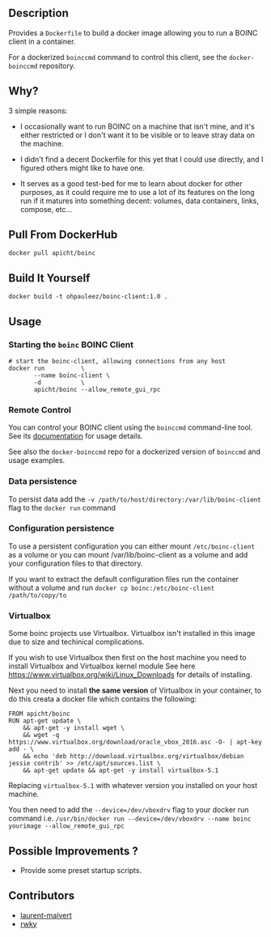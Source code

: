 ## Description

Provides a `Dockerfile` to build a docker image allowing you to run a
BOINC client in a container.

For a dockerized `boinccmd` command to control this client, see the
`docker-boinccmd` repository.

## Why?

3 simple reasons:

 * I occasionally want to run BOINC on a machine that isn't mine, and
   it's either restricted or I don't want it to be visible or to leave
   stray data on the machine.

 * I didn't find a decent Dockerfile for this yet that I could use
   directly, and I figured others might like to have one.

 * It serves as a good test-bed for me to learn about docker for other
   purposes, as it could require me to use a lot of its features on
   the long run if it matures into something decent: volumes, data
   containers, links, compose, etc...

## Pull From DockerHub

    docker pull apicht/boinc

## Build It Yourself

    docker build -t ohpauleez/boinc-client:1.0 .

## Usage

### Starting the `boinc` BOINC Client

    # start the boinc-client, allowing connections from any host
    docker run          \
           --name boinc-client \
           -d           \
           apicht/boinc --allow_remote_gui_rpc

### Remote Control

You can control your BOINC client using the `boinccmd` command-line
tool. See its [documentation][1] for usage details.

See also the `docker-boinccmd` repo for a dockerized version of
`boinccmd` and usage examples.

### Data persistence

To persist data add the `-v /path/to/host/directory:/var/lib/boinc-client` flag to the `docker run` command

### Configuration persistence

To use a persistent configuration you can either mount `/etc/boinc-client` as a volume or you can mount /var/lib/boinc-client
as a volume and add your configuration files to that directory.

If you want to extract the default configuration files run the container without a volume and run `docker cp boinc:/etc/boinc-client /path/to/copy/to`

### Virtualbox

Some boinc projects use Virtualbox. Virtualbox isn't installed in this image due to size and techinical complications.

If you wish to use Virtualbox then first on the host machine you need to install Virtualbox and Virtualbox kernel module
See here https://www.virtualbox.org/wiki/Linux_Downloads for details of installing.

Next you need to install **the same version** of Virtualbox in your container, to do this creata a docker file which
contains the following:

```
FROM apicht/boinc
RUN apt-get update \
    && apt-get -y install wget \
    && wget -q https://www.virtualbox.org/download/oracle_vbox_2016.asc -O- | apt-key add - \
    && echo 'deb http://download.virtualbox.org/virtualbox/debian jessie contrib' >> /etc/apt/sources.list \
    && apt-get update && apt-get -y install virtualbox-5.1
```

Replacing `virtualbox-5.1` with whatever version you installed on your host machine.

You then need to add the `--device=/dev/vboxdrv` flag to your docker run command i.e.
`/usr/bin/docker run --device=/dev/vboxdrv --name boinc yourimage --allow_remote_gui_rpc`

## Possible Improvements ?

 * Provide some preset startup scripts.

## Contributors

 * [laurent-malvert][2]
 * [rwky][3]



[1]: http://boinc.berkeley.edu/wiki/Boinccmd_tool
[2]: https://github.com/laurent-malvert
[3]: https://github.com/rwky
